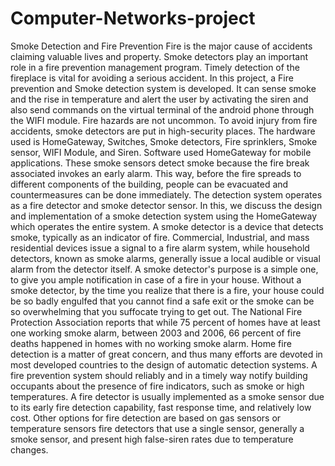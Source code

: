# Computer-Networks-project
Smoke Detection and Fire Prevention
Fire is the major cause of accidents claiming valuable lives and property. Smoke detectors play an important role in a fire prevention management program. Timely detection of the fireplace is vital for avoiding a serious accident. In this project, a Fire prevention and Smoke detection system is developed. It can sense smoke and the rise in temperature and alert the user by activating the siren and also send commands on the virtual terminal of the android phone through the WIFI module. Fire hazards are not uncommon. To avoid injury from fire accidents, smoke detectors are put in high-security places. The hardware used is HomeGateway, Switches, Smoke detectors, Fire sprinklers, Smoke sensor, WIFI Module, and Siren. Software used HomeGateway for mobile applications. These smoke sensors detect smoke because the fire break associated invokes an early alarm. This way, before the fire spreads to different components of the building, people can be evacuated and countermeasures can be done immediately. The detection system operates as a fire detector and smoke detector sensor. In this, we discuss the design and implementation of a smoke detection system using the HomeGateway which operates the entire system.
A smoke detector is a device that detects smoke, typically as an indicator of fire. Commercial, Industrial, and mass residential devices issue a signal to a fire alarm system, while household detectors, known as smoke alarms, generally issue a local audible or visual alarm from the detector itself.
A smoke detector's purpose is a simple one, to give you ample notification in case of a fire in your house. Without a smoke detector, by the time you realize that there is a fire, your house could be so badly engulfed that you cannot find a safe exit or the smoke can be so overwhelming that you suffocate trying to get out. The National Fire Protection Association reports that while 75 percent of homes have at least one working smoke alarm, between 2003 and 2006, 66 percent of fire deaths happened in homes with no working smoke alarm. 
Home fire detection is a matter of great concern, and thus many efforts are devoted in most developed countries to the design of automatic detection systems. A fire prevention system should reliably and in a timely way notify building occupants about the presence of fire indicators, such as smoke or high temperatures. A fire detector is usually implemented as a smoke sensor due to its early fire detection capability, fast response time, and relatively low cost. Other options for fire detection are based on gas sensors or temperature sensors fire detectors that use a single sensor, generally a smoke sensor, and present high false-siren rates due to temperature changes.










